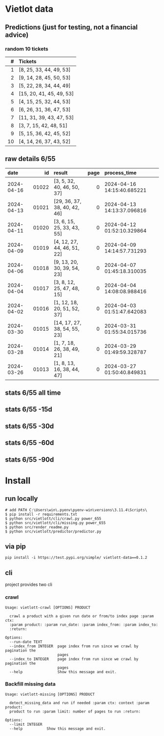 # Vietlot data
## Predictions (just for testing, not a financial advice)
### random 10 tickets
|   # | Tickets                  |
|----:|:-------------------------|
|   1 | [8, 25, 33, 44, 49, 53]  |
|   2 | [9, 14, 28, 45, 50, 53]  |
|   3 | [5, 22, 28, 34, 44, 49]  |
|   4 | [15, 20, 41, 45, 49, 53] |
|   5 | [4, 15, 25, 32, 44, 53]  |
|   6 | [6, 26, 31, 36, 47, 53]  |
|   7 | [11, 31, 39, 43, 47, 53] |
|   8 | [3, 7, 15, 42, 48, 51]   |
|   9 | [5, 15, 36, 42, 45, 52]  |
|  10 | [4, 14, 26, 37, 43, 52]  |

## raw details 6/55
| date       |    id | result                       |   page | process_time               |
|:-----------|------:|:-----------------------------|-------:|:---------------------------|
| 2024-04-16 | 01022 | [3, 5, 32, 40, 46, 50, 37]   |      0 | 2024-04-16 14:15:40.685221 |
| 2024-04-13 | 01021 | [29, 36, 37, 38, 40, 42, 46] |      0 | 2024-04-13 14:13:37.096816 |
| 2024-04-11 | 01020 | [3, 6, 15, 25, 33, 43, 55]   |      0 | 2024-04-12 01:52:10.329864 |
| 2024-04-09 | 01019 | [4, 12, 27, 44, 46, 51, 22]  |      0 | 2024-04-09 14:14:57.731293 |
| 2024-04-06 | 01018 | [9, 13, 20, 30, 39, 54, 23]  |      0 | 2024-04-07 01:45:18.310035 |
| 2024-04-04 | 01017 | [3, 8, 12, 25, 47, 48, 15]   |      0 | 2024-04-04 14:08:08.988416 |
| 2024-04-02 | 01016 | [1, 12, 18, 20, 51, 52, 37]  |      0 | 2024-04-03 01:51:47.642083 |
| 2024-03-30 | 01015 | [14, 17, 27, 38, 54, 55, 23] |      0 | 2024-03-31 01:55:34.015736 |
| 2024-03-28 | 01014 | [1, 7, 18, 26, 38, 49, 21]   |      0 | 2024-03-29 01:49:59.328787 |
| 2024-03-26 | 01013 | [1, 8, 13, 16, 38, 44, 47]   |      0 | 2024-03-27 01:50:40.849831 |
## stats 6/55 all time
## stats 6/55 -15d
## stats 6/55 -30d
## stats 6/55 -60d
## stats 6/55 -90d

# Install
 
## run locally

```shell
# add PATH C:\Users\win\.pyenv\pyenv-win\versions\3.11.4\Scripts\
$ pip install -r requirements.txt
$ python src/vietlott/cli/crawl.py power_655
$ python src/vietlott/cli/missing.py power_655
$ python src/render_readme.py
$ python src/vietlott/predictor/predictor.py
```
 
## via pip

```shell
pip install -i https://test.pypi.org/simple/ vietlott-data==0.1.2
```

## cli
project provides two cli

### crawl
```shell
Usage: vietlott-crawl [OPTIONS] PRODUCT

  crawl a product with a given run date or from/to index page :param ctx:
  :param product: :param run_date: :param index_from: :param index_to:
  :return:

Options:
  --run-date TEXT
  --index_from INTEGER  page index from run since we crawl by pagination the
                        pages
  --index_to INTEGER    page index from run since we crawl by pagination the
                        pages
  --help                Show this message and exit.
```

### Backfill missing data

```shell
Usage: vietlott-missing [OPTIONS] PRODUCT

  detect_missing_data and run if needed :param ctx: context :param product:
  product to run :param limit: number of pages to run :return:

Options:
  --limit INTEGER
  --help           Show this message and exit.
```

